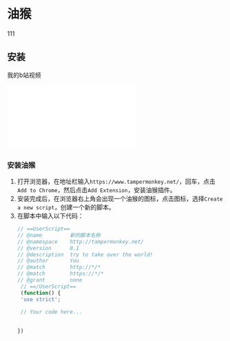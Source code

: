 # 油猴
111
## 安装

我的b站视频

<iframe src="//player.bilibili.com/player.html?isOutside=true&aid=248318779&bvid=BV1uv411V7BE&cid=344198530&p=1" scrolling="no" border="0" frameborder="no" framespacing="0" allowfullscreen="true"></iframe>

### 安装油猴

1. 打开浏览器，在地址栏输入`https://www.tampermonkey.net/`，回车，点击`Add to Chrome`，然后点击`Add Extension`，安装油猴插件。
2. 安装完成后，在浏览器右上角会出现一个油猴的图标，点击图标，选择`Create a new script`，创建一个新的脚本。
3. 在脚本中输入以下代码：
   ```js
   // ==UserScript==
   // @name         新的脚本名称
   // @namespace    http://tampermonkey.net/
   // @version      0.1
   // @description  try to take over the world!
   // @author       You
   // @match        http://*/*
   // @match        https://*/*
   // @grant        none
    // ==/UserScript==
    (function() {
    'use strict';

    // Your code here...
    
    
   })
   ```
